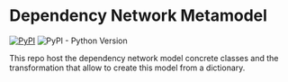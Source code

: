 # Dependency Network Metamodel

[![PyPI](https://img.shields.io/pypi/v/flamapy-dn)](https://pypi.org/project/flamapy-dn/) ![PyPI - Python Version](https://img.shields.io/pypi/pyversions/flamapy-dn)

This repo host the dependency network model concrete classes and the transformation that allow to create this model from a dictionary.
